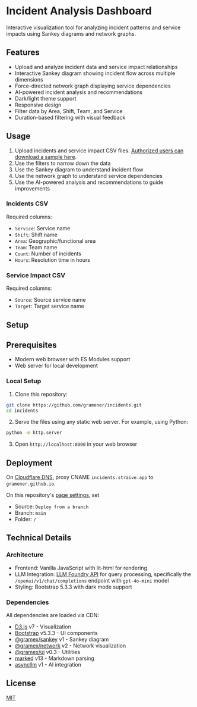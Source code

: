 # Incident Analysis Dashboard

Interactive visualization tool for analyzing incident patterns and service impacts using Sankey diagrams and network graphs.

## Features

- Upload and analyze incident data and service impact relationships
- Interactive Sankey diagram showing incident flow across multiple dimensions
- Force-directed network graph displaying service dependencies
- AI-powered incident analysis and recommendations
- Dark/light theme support
- Responsive design
- Filter data by Area, Shift, Team, and Service
- Duration-based filtering with visual feedback

## Usage

1. Upload incidents and service impact CSV files. [Authorized users can download a sample here](https://drive.google.com/drive/folders/1qJXojKTsVfXAPVLApNV17tvY1Keexc0C).
2. Use the filters to narrow down the data
3. Use the Sankey diagram to understand incident flow
4. Use the network graph to understand service dependencies
5. Use the AI-powered analysis and recommendations to guide improvements

### Incidents CSV

Required columns:

- `Service`: Service name
- `Shift`: Shift name
- `Area`: Geographic/functional area
- `Team`: Team name
- `Count`: Number of incidents
- `Hours`: Resolution time in hours

### Service Impact CSV

Required columns:

- `Source`: Source service name
- `Target`: Target service name

## Setup

## Prerequisites

- Modern web browser with ES Modules support
- Web server for local development

### Local Setup

1. Clone this repository:

```bash
git clone https://github.com/gramener/incidents.git
cd incidents
```

2. Serve the files using any static web server. For example, using Python:

```bash
python -m http.server
```

3. Open `http://localhost:8000` in your web browser

## Deployment

On [Cloudflare DNS](https://dash.cloudflare.com/2c483e1dd66869c9554c6949a2d17d96/straive.app/dns/records),
proxy CNAME `incidents.straive.app` to `gramener.github.io`.

On this repository's [page settings](https://github.com/gramener/incidents/settings/pages), set

- Source: `Deploy from a branch`
- Branch: `main`
- Folder: `/`

## Technical Details

### Architecture

- Frontend: Vanilla JavaScript with lit-html for rendering
- LLM Integration: [LLM Foundry API](https://llmfoundry.straive.com/code) for query processing, specifically the `/openai/v1/chat/completions` endpoint with `gpt-4o-mini` model
- Styling: Bootstrap 5.3.3 with dark mode support

### Dependencies

All dependencies are loaded via CDN:

- [D3.js](https://www.npmjs.com/package/d3) v7 - Visualization
- [Bootstrap](https://www.npmjs.com/package/bootstrap) v5.3.3 - UI components
- [@gramex/sankey](https://www.npmjs.com/package/@gramex/sankey) v1 - Sankey diagram
- [@gramex/network](https://www.npmjs.com/package/@gramex/network) v2 - Network visualization
- [@gramex/ui](https://www.npmjs.com/package/@gramex/ui) v0.3 - Utilities
- [marked](https://www.npmjs.com/package/marked) v13 - Markdown parsing
- [asyncllm](https://www.npmjs.com/package/asyncllm) v1 - AI integration

## License

[MIT](LICENSE)
